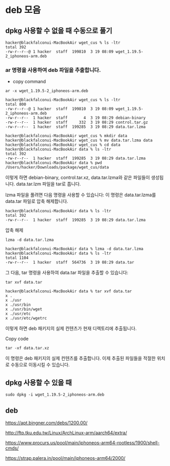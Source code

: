 # deb 모음 

## dpkg 사용할 수 없을 때 수동으로 풀기


```base
hacker@blackfalconui-MacBookAir wget_cus % ls -ltr
total 392
-rw-r--r--@ 1 hacker  staff  199810  3 19 08:09 wget_1.19.5-2_iphoneos-arm.deb
```

### ar 명령을 사용하여 deb 파일을 추출합니다.

* copy command
```
ar -x wget_1.19.5-2_iphoneos-arm.deb
```

```
hacker@blackfalconui-MacBookAir wget_cus % ls -ltr
total 800
-rw-r--r--@ 1 hacker  staff  199810  3 19 08:09 wget_1.19.5-2_iphoneos-arm.deb
-rw-r--r--  1 hacker  staff       4  3 19 08:29 debian-binary
-rw-r--r--  1 hacker  staff     332  3 19 08:29 control.tar.gz
-rw-r--r--  1 hacker  staff  199285  3 19 08:29 data.tar.lzma
```
```
hacker@blackfalconui-MacBookAir wget_cus % mkdir data
hacker@blackfalconui-MacBookAir wget_cus % mv data.tar.lzma data
hacker@blackfalconui-MacBookAir wget_cus % cd data
hacker@blackfalconui-MacBookAir data % ls -ltr
total 392
-rw-r--r--  1 hacker  staff  199285  3 19 08:29 data.tar.lzma
hacker@blackfalconui-MacBookAir data % pwd
/Users/hacker/Downloads/package/wget_cus/data
```

이렇게 하면 debian-binary, control.tar.xz, data.tar.lzma와 
같은 파일들이 생성됩니다.
data.tar.lzm 파일을 tar로 풉니다.

lzma 파일을 풀려면 다음 명령을 사용할 수 있습니다:
이 명령은 data.tar.lzma를 data.tar 파일로 압축 해제합니다.

```
hacker@blackfalconui-MacBookAir data % ls -ltr
total 392
-rw-r--r--  1 hacker  staff  199285  3 19 08:29 data.tar.lzma
```

압축 해제
```
lzma -d data.tar.lzma
```
```
hacker@blackfalconui-MacBookAir data % lzma -d data.tar.lzma 
hacker@blackfalconui-MacBookAir data % ls -ltr
total 1104
-rw-r--r--  1 hacker  staff  564736  3 19 08:29 data.tar
```

그 다음, tar 명령을 사용하여 data.tar 파일을 추출할 수 있습니다:


```
tar xvf data.tar
```
```
hacker@blackfalconui-MacBookAir data % tar xvf data.tar 
x .
x ./usr
x ./usr/bin
x ./usr/bin/wget
x ./usr/etc
x ./usr/etc/wgetrc
```

이렇게 하면 deb 패키지의 실제 컨텐츠가 현재 디렉토리에 추출됩니다.


Copy code
```
tar -xf data.tar.xz
```
이 명령은 deb 패키지의 실제 컨텐츠를 추출합니다.
이제 추출된 파일들을 적절한 위치로 수동으로 이동시킬 수 있습니다.


## dpkg 사용할 수 있을 때
```
sudo dpkg -i wget_1.19.5-2_iphoneos-arm.deb
```

## deb

https://apt.bingner.com/debs/1200.00/

http://ftp.tku.edu.tw/Linux/ArchLinux-arm/aarch64/extra/

https://www.procurs.us/pool/main/iphoneos-arm64-rootless/1900/shell-cmds/

https://strap.palera.in/pool/main/iphoneos-arm64/2000/
